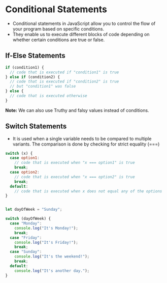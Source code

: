 # Conditional Statements
- Conditional statements in JavaScript allow you to control the flow of your program based on specific conditions.
- They enable us to execute different blocks of code depending on whether certain conditions are true or false.

## If-Else Statements
```javascript
if (condition1) {
  // code that is executed if "condition1" is true
} else if (condition2) {
  // code that is executed if "condition2" is true
  // but "condition1" was false
} else {
  // code that is executed otherwise
}
```
**Note:** We can also use Truthy and falsy values instead of conditions.

## Switch Statements
- It is used when a single variable needs to be compared to multiple variants. The comparison is done by checking for strict equality (===)

```javascript
switch (x) {
  case option1:
    // code that is executed when "x === option1" is true
    break;
  case option2:
    // code that is executed when "x === option2" is true
    break;
  default:
    // code that is executed when x does not equal any of the options
}


let dayOfWeek = "Sunday";

switch (dayOfWeek) {
  case "Monday":
    console.log("It's Monday!");
    break;
  case "Friday":
    console.log("It's Friday!");
    break;
  case "Sunday":
    console.log("It's the weekend!");
    break;
  default:
    console.log("It's another day.");
}
```